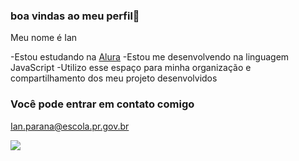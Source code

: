 ### boa vindas ao meu perfil🖤

Meu nome é Ian

-Estou estudando na [Alura](https://www.alura.com.br)
-Estou me desenvolvendo na linguagem JavaScript 
-Utilizo esse espaço para minha organização e compartilhamento dos meu projeto desenvolvidos

### Você pode entrar em contato comigo 

Ian.parana@escola.pr.gov.br 

![](https://tenor.com/bDxlc.gif)
